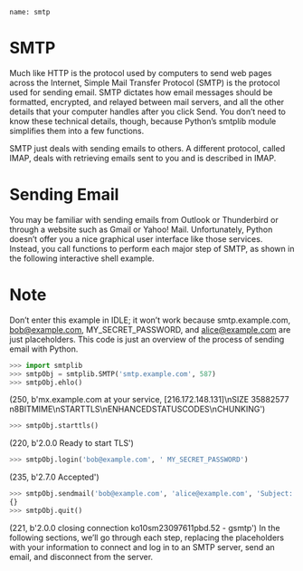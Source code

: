 ```ngMeta
name: smtp
```
# SMTP
Much like HTTP is the protocol used by computers to send web pages across the Internet, Simple Mail Transfer Protocol (SMTP) is the protocol used for sending email. SMTP dictates how email messages should be formatted, encrypted, and relayed between mail servers, and all the other details that your computer handles after you click Send. You don’t need to know these technical details, though, because Python’s smtplib module simplifies them into a few functions.

SMTP just deals with sending emails to others. A different protocol, called IMAP, deals with retrieving emails sent to you and is described in IMAP.

# Sending Email
You may be familiar with sending emails from Outlook or Thunderbird or through a website such as Gmail or Yahoo! Mail. Unfortunately, Python doesn’t offer you a nice graphical user interface like those services. Instead, you call functions to perform each major step of SMTP, as shown in the following interactive shell example.

# Note
Don’t enter this example in IDLE; it won’t work because smtp.example.com, bob@example.com, MY_SECRET_PASSWORD, and alice@example.com are just placeholders. This code is just an overview of the process of sending email with Python.

```python
>>> import smtplib
>>> smtpObj = smtplib.SMTP('smtp.example.com', 587)
>>> smtpObj.ehlo()
```
(250, b'mx.example.com at your service, [216.172.148.131]\nSIZE 35882577\
n8BITMIME\nSTARTTLS\nENHANCEDSTATUSCODES\nCHUNKING')
```python
>>> smtpObj.starttls()
```
(220, b'2.0.0 Ready to start TLS')
```python
>>> smtpObj.login('bob@example.com', ' MY_SECRET_PASSWORD')
```
(235, b'2.7.0 Accepted')
```python
>>> smtpObj.sendmail('bob@example.com', 'alice@example.com', 'Subject: Solong.\nDear Alice, so long and thanks for all the fish. Sincerely, Bob')
{}
>>> smtpObj.quit()
```
(221, b'2.0.0 closing connection ko10sm23097611pbd.52 - gsmtp')
In the following sections, we’ll go through each step, replacing the placeholders with your information to connect and log in to an SMTP server, send an email, and disconnect from the server.